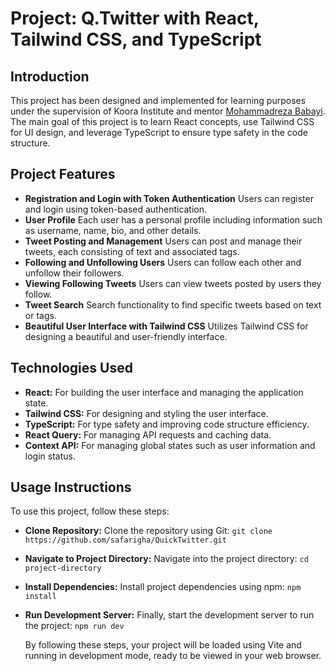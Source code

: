 # Project: Q.Twitter with React, Tailwind CSS, and TypeScript

## Introduction

This project has been designed and implemented for learning purposes under the supervision of Koora Institute and mentor [Mohammadreza Babayi](https://github.com/mbabayi574). The main goal of this project is to learn React concepts, use Tailwind CSS for UI design, and leverage TypeScript to ensure type safety in the code structure.

## Project Features

- **Registration and Login with Token Authentication**
  Users can register and login using token-based authentication.
- **User Profile**
  Each user has a personal profile including information such as username, name, bio, and other details.
- **Tweet Posting and Management**
  Users can post and manage their tweets, each consisting of text and associated tags.
- **Following and Unfollowing Users**
  Users can follow each other and unfollow their followers.
- **Viewing Following Tweets**
  Users can view tweets posted by users they follow.
- **Tweet Search**
  Search functionality to find specific tweets based on text or tags.
- **Beautiful User Interface with Tailwind CSS**
  Utilizes Tailwind CSS for designing a beautiful and user-friendly interface.

## Technologies Used

- **React:** For building the user interface and managing the application state.
- **Tailwind CSS:** For designing and styling the user interface.
- **TypeScript:** For type safety and improving code structure efficiency.
- **React Query:** For managing API requests and caching data.
- **Context API:** For managing global states such as user information and login status.

## Usage Instructions

To use this project, follow these steps:

- **Clone Repository:** Clone the repository using Git:
  `git clone https://github.com/safarigha/QuickTwitter.git`
- **Navigate to Project Directory:** Navigate into the project directory:
  `cd project-directory`
- **Install Dependencies:** Install project dependencies using npm:
  `npm install`
- **Run Development Server:** Finally, start the development server to run the project:
  `npm run dev`

  By following these steps, your project will be loaded using Vite and running in development mode, ready to be viewed in your web browser.

